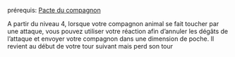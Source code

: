 prérequis: [Pacte du compagnon](../../../1.%20Talent%20de%20base/Faveur%20de%20pacte.md#Pacte%20du%20compagnon)

A partir du niveau 4, lorsque votre compagnon animal se fait toucher par une attaque, vous pouvez utiliser votre réaction afin d’annuler les dégâts de l’attaque et envoyer votre compagnon dans une dimension de poche. Il revient au début de votre tour suivant mais perd son tour